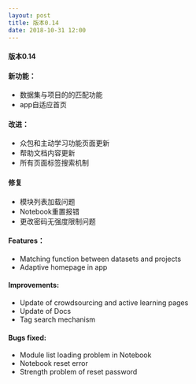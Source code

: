 ```yaml
---
layout: post
title: 版本0.14
date: 2018-10-31 12:00
---
```

#### 版本0.14
#### 新功能：
- 数据集与项目的的匹配功能
- app自适应首页

#### 改进：
- 众包和主动学习功能页面更新
- 帮助文档内容更新
- 所有页面标签搜索机制

#### 修复
- 模块列表加载问题
- Notebook重置报错
- 更改密码无强度限制问题

#### Features：
- Matching function between datasets and projects
- Adaptive homepage in app

#### Improvements:
- Update of crowdsourcing and active learning pages
- Update of Docs
- Tag search mechanism 
#### Bugs fixed:
- Module list loading problem in Notebook
- Notebook reset error
- Strength problem of reset password
